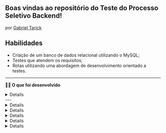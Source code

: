 ## Boas vindas ao repositório do Teste do Processo Seletivo Backend!
por [Gabriel Tarick](https://www.linkedin.com/in/gabriel-tarick/)

## Habilidades

- Criação de um banco de dados relacional utilizando o MySQL;
- Testes que atendem os requisitos;
- Rotas utilizando uma abordagem de desenvolvimento orientado a testes.

---

  <strong>👨‍💻 O que foi desenvolvido</strong><br />  
<details>
  Construção de uma aplicação de rotas (usuarios, enderecos) em que será possível cadastrar, visualizar, pesquisar, editar e excluir informações. Para isso foi feito:
  1. Desenvolvimento de uma API de um `CRUD` (**C**reate, **R**ead, **U**pdate e **D**elete) de usuários e endereços (usuarios, enderecos_usuario);
  2. Desenvolvimento de alguns endpoints que fazem leitura e escrevem em um arquivo utilizando o módulo `express`.

</details>
---

<details>
  <strong>:whale: Rodando no Docker vs Localmente</strong><br />
  
  ## Com Docker
 
  > Rode o serviço `node` com o comando `docker-compose up -d`.
  - Esse serviço irá inicializar um container chamado `teste-backend-api-database-1`.
  - A partir daqui você pode rodar o container via CLI ou abri-lo no VS Code.

  > Use o comando `docker exec -it teste-backend-api-database-1 bash`.
  - Ele te dará acesso ao terminal interativo do container criado pelo compose, que está rodando em segundo plano.

  > Instale as dependências [**Caso existam**] com `npm install`

  > Execute a aplicação com `npm start` ou `npm run dev`


  :eyes: **De olho na dica:** 

  A extensão `Remote - Containers` do VS Code é indicada para que você  possa visualizar a aplicação no container Docker direto no VS Code.

  ---
  
  ## Sem Docker
  
  > Instale as dependências [**Caso existam**] com `npm install`

  :eyes: **De olho nas dicas:** 
  1. Para rodar o Teste_Banckend, **obrigatoriamente** você deve ter o `node` instalado em seu computador.
  2. O avaliador espera que a versão do `node` utilizada seja a 16.

</details>

<details>
 <strong>‼️ Para clonar o repositório, basta</strong><br />

  - `git clone git@github.com:p4n1k0/Test_Backend.git`.
  - Entre na pasta do repositório que você acabou de clonar:
    - `cd teste-backend-api`  

</details>

<details>
 <strong>🔁 Live reload</strong><br />

  Use o [Nodemon](https://nodemon.io) para monitorar as mudanças nos arquivos e reiniciar o servidor automaticamente.

  Este teste já vem com as dependências relacionadas ao _nodemon_ configuradas no arquivo `package.json`.

  Para iniciar o servidor em modo de desenvolvimento basta executar o comando `npm run dev`. Este comando fará com que o servidor reinicie de forma automática ao salvar uma modificação realizada nos arquivos do teste.
</details>

<details>
  ### Executando todos os testes

  Para poder executar os testes, inicie a aplicação com `npm run dev`, em seguida, basta executar o comando `npm test` e **todos** os testes serão executados.  

  :warning: **Importante:** os comandos de testes podem ser executados tanto no terminal do seu computador quanto do **_Docker_**.
</details>

<details>
 <strong>🗣 Me dê feedback sobre o teste!</strong><br />

:warning: **O avaliador automático não necessariamente avalia o teste na ordem em que os requisitos aparecem no arquivo. Isso acontece para deixar o processo de avaliação mais rápido. Então, não se assuste se isso acontecer, ok?**

</details>
